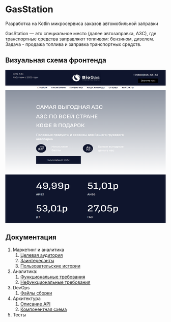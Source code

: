 # GasStation

Разработка на Kotlin микросервиса заказов автомобильной заправки

GasStation — это специальное место (далее автозаправка, АЗС), где транспортные средства заправляют топливом: бензином, дизелем.
Задача - продажа топлива и заправка транспортных средств.

## Визуальная схема фронтенда

<img alt="Макет фронта" height="480" src="imgs/design-layout.png" width="640"/>

## Документация

1. Маркетинг и аналитика
   1. [Целевая аудитория](./docs/01-biz/01-target-audience.md)
   2. [Заинтересанты](./docs/01-biz/02-stakeholders.md)
   3. [Пользовательские истории](./docs/01-biz/03-bizreq.md)
2. Аналитика:
   1. [Функциональные требования](./docs/02-analysis/01-functional-requiremens.md)
   2. [Нефункциональные требования](./docs/02-analysis/02-nonfunctional-requirements.md)
3. DevOps
   1. [Файлы сборки](./deploy)
4. Архитектура
   1. [Описание API](docs/03-architecture/01-api.md)
   2. [Компонентная схема](docs/03-architecture/02-arch.md)
5. Тесты